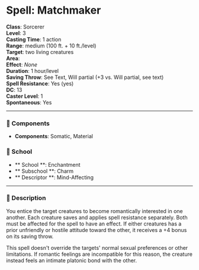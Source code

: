 
# Spell: Matchmaker
**Class**: Sorcerer  
**Level**: 3  
**Casting Time**: 1 action  
**Range**: medium (100 ft. + 10 ft./level)  
**Target**: two living creatures  
**Area**:   
**Effect**: _None_  
**Duration**: 1 hour/level  
**Saving Throw**: See Text, Will partial (+3 vs. Will partial, see text)  
**Spell Resistance**: Yes (yes)  
**DC**: 13  
**Caster Level**: 1  
**Spontaneous**: Yes

---

### 🔮 Components
- **Components**: Somatic, Material

### 🏫 School
- ** School **: Enchantment
- ** Subschool **: Charm
- ** Descriptor **: Mind-Affecting
---

### 📜 Description
You entice the target creatures to become romantically interested in one another. Each creature saves and applies spell resistance separately. Both must be affected for the spell to have an effect. If either creatures has a prior unfriendly or hostile attitude toward the other, it receives a +4 bonus on its saving throw.

This spell doesn't override the targets' normal sexual preferences or other limitations. If romantic feelings are incompatible for this reason, the creature instead feels an intimate platonic bond with the other.
